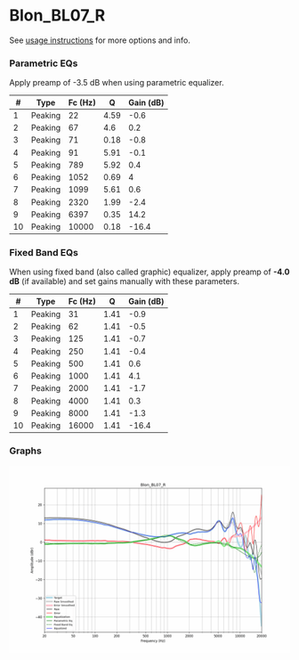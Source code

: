 # Blon_BL07_R
See [usage instructions](https://github.com/jaakkopasanen/AutoEq#usage) for more options and info.

### Parametric EQs
Apply preamp of -3.5 dB when using parametric equalizer.

|   # | Type    |   Fc (Hz) |    Q |   Gain (dB) |
|-----|---------|-----------|------|-------------|
|   1 | Peaking |        22 | 4.59 |        -0.6 |
|   2 | Peaking |        67 | 4.6  |         0.2 |
|   3 | Peaking |        71 | 0.18 |        -0.8 |
|   4 | Peaking |        91 | 5.91 |        -0.1 |
|   5 | Peaking |       789 | 5.92 |         0.4 |
|   6 | Peaking |      1052 | 0.69 |         4   |
|   7 | Peaking |      1099 | 5.61 |         0.6 |
|   8 | Peaking |      2320 | 1.99 |        -2.4 |
|   9 | Peaking |      6397 | 0.35 |        14.2 |
|  10 | Peaking |     10000 | 0.18 |       -16.4 |

### Fixed Band EQs
When using fixed band (also called graphic) equalizer, apply preamp of **-4.0 dB** (if available) and set gains manually with these parameters.

|   # | Type    |   Fc (Hz) |    Q |   Gain (dB) |
|-----|---------|-----------|------|-------------|
|   1 | Peaking |        31 | 1.41 |        -0.9 |
|   2 | Peaking |        62 | 1.41 |        -0.5 |
|   3 | Peaking |       125 | 1.41 |        -0.7 |
|   4 | Peaking |       250 | 1.41 |        -0.4 |
|   5 | Peaking |       500 | 1.41 |         0.6 |
|   6 | Peaking |      1000 | 1.41 |         4.1 |
|   7 | Peaking |      2000 | 1.41 |        -1.7 |
|   8 | Peaking |      4000 | 1.41 |         0.3 |
|   9 | Peaking |      8000 | 1.41 |        -1.3 |
|  10 | Peaking |     16000 | 1.41 |       -16.4 |

### Graphs
![](./Blon_BL07_R.png)
